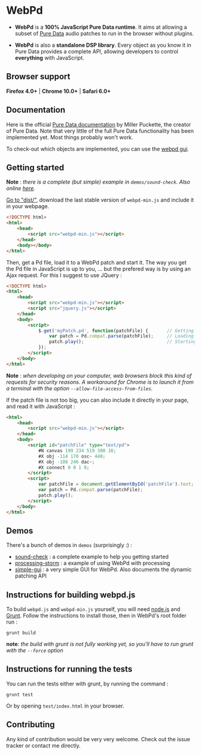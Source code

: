 WebPd
=====

- **WebPd** is a **100% JavaScript Pure Data runtime**. It aims at allowing a subset of [Pure Data](http://crca.ucsd.edu/~msp/software.html) audio patches to run in the browser without plugins.

- **WebPd** is also a **standalone DSP library**. Every object as you know it in Pure Data provides a complete API, allowing developers to control **everything** with JavaScript.


Browser support
---------------

**Firefox 4.0+** | **Chrome 10.0+** | **Safari 6.0+**


Documentation
-------------

Here is the official [Pure Data documentation](http://crca.ucsd.edu/~msp/Pd_documentation/index.htm) by Miller Puckette, the creator of Pure Data. Note that very little of the full Pure Data functionality has been implemented yet. Most things probably won't work.

To check-out which objects are implemented, you can use the [webpd gui](http://beraebeo.futupeeps.com/webpd/demos/simple-gui/simple-gui.html).


Getting started
----------------

**Note** : _there is a complete (but simple) example in `demos/sound-check`. Also online [here](http://beraebeo.futupeeps.com/webpd/demos/sound-check/sound-check.html)._

[Go to "dist/"](https://github.com/sebpiq/WebPd/tree/develop/dist), download the last stable version of `webpd-min.js` and include it in your webpage.

```html
<!DOCTYPE html>
<html>
    <head>
        <script src="webpd-min.js"></script>
    </head>
    <body></body>
</html>
```

Then, get a Pd file, load it to a WebPd patch and start it. The way you get the Pd file in JavaScript is up to you, ... but the prefered way is by using an Ajax request. For this I suggest to use JQuery :

```html
<!DOCTYPE html>
<html>
    <head>
        <script src="webpd-min.js"></script>
        <script src="jquery.js"></script>
    </head>
    <body>
        <script>
            $.get('myPatch.pd', function(patchFile) {       // Getting the Pd patch file
                var patch = Pd.compat.parse(patchFile);     // Loading the WebPd patch
                patch.play();                               // Starting it
            });
        </script>
    </body>
</html>
```

**Note** : _when developing on your computer, web browsers block this kind of requests for security reasons. A workaround for Chrome is to launch it from a terminal with the option `--allow-file-access-from-files`._


If the patch file is not too big, you can also include it directly in your page, and read it with JavaScript :

```html
<html>
    <head>
        <script src="webpd-min.js"></script>
    </head>
    <body>
        <script id="patchFile" type="text/pd">
            #N canvas 199 234 519 300 10;
            #X obj -114 170 osc~ 440;
            #X obj -108 246 dac~;
            #X connect 0 0 1 0;
        </script>
        <script>
            var patchFile = document.getElementById('patchFile').text;      // Getting the Pd patch file
            var patch = Pd.compat.parse(patchFile);                         // Loading the WebPd patch
            patch.play();                                                   // Starting it
        </script>
    </body>
</html>
```

Demos
----------

There's a bunch of demos in `demos` (surprisingly :) :

- [sound-check](http://beraebeo.futupeeps.com/webpd/demos/sound-check/sound-check.html) : a complete example to help you getting started
- [processing-storm](http://beraebeo.futupeeps.com/webpd/demos/processing-storm/processing-storm.html) : a example of using WebPd with processing
- [simple-gui](http://beraebeo.futupeeps.com/webpd/demos/simple-gui/simple-gui.html) : a very simple GUI for WebPd. Also documents the dynamic patching API


Instructions for building webpd.js
------------------------------------

To build `webpd.js` and `webpd-min.js` yourself, you will need [node.js](http://nodejs.org/) and [Grunt](https://github.com/gruntjs/grunt).
Follow the instructions to install those, then in WebPd's root folder run :

    grunt build

**note**: _the build with grunt is not fully working yet, so you'll have to run grunt with the `--force` option_


Instructions for running the tests
------------------------------------

You can run the tests either with grunt, by running the command :

    grunt test

Or by opening `test/index.html` in your browser.


Contributing
------------

Any kind of contribution would be very very welcome. Check out the issue tracker or contact me directly.
